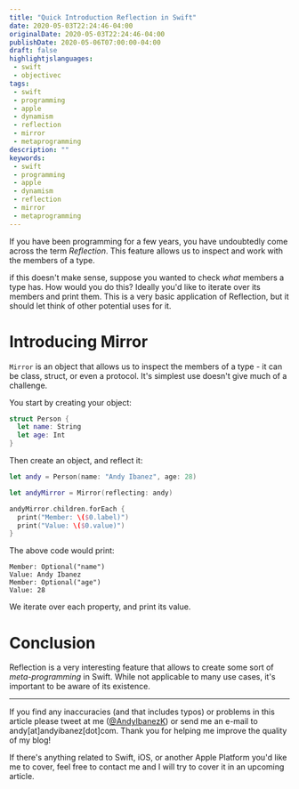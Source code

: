 ```yaml
---
title: "Quick Introduction Reflection in Swift"
date: 2020-05-03T22:24:46-04:00
originalDate: 2020-05-03T22:24:46-04:00
publishDate: 2020-05-06T07:00:00-04:00
draft: false
highlightjslanguages:
 - swift
 - objectivec
tags:
 - swift
 - programming
 - apple
 - dynamism
 - reflection
 - mirror
 - metaprogramming
description: ""
keywords:
 - swift
 - programming
 - apple
 - dynamism
 - reflection
 - mirror
 - metaprogramming
---
```


If you have been programming for a few years, you have undoubtedly come across the term *Reflection*. This feature allows us to inspect and work with the members of a type.

if this doesn't make sense, suppose you wanted to check *what* members a type has. How would you do this? Ideally you'd like to iterate over its members and print them. This is a very basic application of Reflection, but it should let think of other potential uses for it.

# Introducing Mirror

`Mirror` is an object that allows us to inspect the members of a type - it can be class, struct, or even a protocol. It's simplest use doesn't give much of a challenge.

You start by creating your object:

```swift
struct Person {
  let name: String
  let age: Int
}
```

Then create an object, and reflect it:

```swift
let andy = Person(name: "Andy Ibanez", age: 28)

let andyMirror = Mirror(reflecting: andy)

andyMirror.children.forEach {
  print("Member: \($0.label)")
  print("Value: \($0.value)")
}
```

The above code would print:

```
Member: Optional("name")
Value: Andy Ibanez
Member: Optional("age")
Value: 28
```

We iterate over each property, and print its value.

# Conclusion

Reflection is a very interesting feature that allows to create some sort of *meta-programming* in Swift. While not applicable to many use cases, it's important to be aware of its existence.

<hr>

If you find any inaccuracies (and that includes typos) or problems in this article please tweet at me ([@AndyIbanezK](https://twitter.com/AndyIbanezK)) or send me an e-mail to andy[at]andyibanez[dot]com. Thank you for helping me improve the quality of my blog!

If there's anything related to Swift, iOS, or another Apple Platform you'd like me to cover, feel free to contact me and I will try to cover it in an upcoming article.